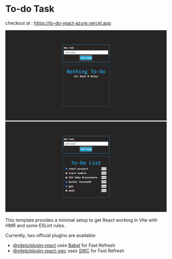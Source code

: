 # To-do Task

checkout at : https://to-do-react-azure.vercel.app


<div style=" text-align: center;">
  <img src="To-Do-List/src/assets/todo1.png" alt="todotask">
  <img src="To-Do-List/src/assets/todo2.png" alt="todotask">
</div>

This template provides a minimal setup to get React working in Vite with HMR and some ESLint rules.

Currently, two official plugins are available:

- [@vitejs/plugin-react](https://github.com/vitejs/vite-plugin-react/blob/main/packages/plugin-react/README.md) uses [Babel](https://babeljs.io/) for Fast Refresh
- [@vitejs/plugin-react-swc](https://github.com/vitejs/vite-plugin-react-swc) uses [SWC](https://swc.rs/) for Fast Refresh
